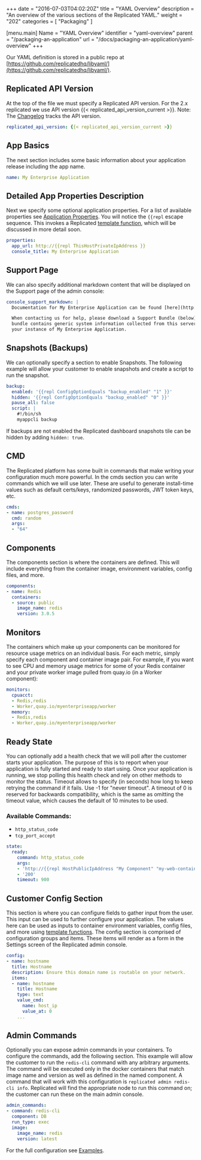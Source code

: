 +++
date = "2016-07-03T04:02:20Z"
title = "YAML Overview"
description = "An overview of the various sections of the Replicated YAML."
weight = "202"
categories = [ "Packaging" ]

[menu.main]
Name       = "YAML Overview"
identifier = "yaml-overview"
parent     = "/packaging-an-application"
url        = "/docs/packaging-an-application/yaml-overview"
+++

Our YAML definition is stored in a public repo at  [https://github.com/replicatedhq/libyaml/](https://github.com/replicatedhq/libyaml/).

## Replicated API Version
At the top of the file we must specify a Replicated API version. For the 2.x replicated we use API version {{< replicated_api_version_current >}}.
Note: The [Changelog](https://vendor.replicated.com/#/changelog) tracks the API version.

```yml
replicated_api_version: {{< replicated_api_version_current >}}
```

## App Basics
The next section includes some basic information about your application release including the app name.

```yml
name: My Enterprise Application
```

## Detailed App Properties Description
Next we specify some optional application properties. For a list of available properties see
[Application Properties](/packaging-an-application/application-properties). You will notice the `{{repl` escape sequence.
This invokes a Replicated [template function](/packaging-an-application/template-functions), which will be discussed in
more detail soon.

```yml
properties:
  app_url: http://{{repl ThisHostPrivateIpAddress }}
  console_title: My Enterprise Application
```

## Support Page
We can also specify additional markdown content that will be displayed on the Support page of the admin console:

```yml
console_support_markdown: |
  Documentation for My Enterprise Application can be found [here](http://docs.my-enterprise-application.com).

  When contacting us for help, please download a Support Bundle (below) and attach it to the ticket.  The support
  bundle contains generic system information collected from this server.  It does _not_ contain any data from
  your instance of My Enterprise Application.
```

## Snapshots (Backups)
We can optionally specify a section to enable Snapshots. The following example will allow your customer to
enable snapshots and create a script to run the snapshot.

```yaml
backup:
  enabled: '{{repl ConfigOptionEquals "backup_enabled" "1" }}'
  hidden: '{{repl ConfigOptionEquals "backup_enabled" "0" }}'
  pause_all: false
  script: |
    #!/bin/sh
    myappcli backup
```

If backups are not enabled the Replicated dashboard snapshots tile can be hidden by adding `hidden: true`.

## CMD
The Replicated platform has some built in commands that make writing your configuration much more powerful. In
the cmds section you can write commands which we will use later.  These are useful to generate install-time values
such as default certs/keys, randomized passwords, JWT token keys, etc.

```yaml
cmds:
- name: postgres_password
  cmd: random
  args:
  - "64"
```

## Components
The components section is where the containers are defined.  This will include everything from the container image,
environment variables, config files, and more.

```yaml
components:
- name: Redis
  containers:
  - source: public
    image_name: redis
    version: 3.0.5
```

## Monitors
The containers which make up your components can be monitored for resource usage metrics on an individual basis. For each metric, simply specify
each component and container image pair. For example, if you want to see CPU and memory usage metrics for some of your Redis container and your
private worker image pulled from quay.io (in a Worker component):

```yaml
monitors:
  cpuacct:
  - Redis,redis
  - Worker,quay.io/myenterpriseapp/worker
  memory:
  - Redis,redis
  - Worker,quay.io/myenterpriseapp/worker
```

## Ready State
You can optionally add a health check that we will poll after the customer starts your application. The purpose of this is to report when
your application is fully started and ready to start using. Once your application is running, we stop polling this health check and rely
on other methods to monitor the status. Timeout allows to specify (in seconds) how long to keep retrying the command if it fails. Use -1
for "never timeout". A timeout of 0 is reserved for backwards compatibility, which is the same as omitting the timeout value, which causes
the default of 10 minutes to be used.

### Available Commands:
- `http_status_code`
- `tcp_port_accept`

```yaml
state:
  ready:
    command: http_status_code
    args:
    - 'http://{{repl HostPublicIpAddress "My Component" "my-web-container" }}/ping'
    - '200'
    timeout: 900
```

## Customer Config Section
This section is where you can configure fields to gather input from the user. This input can be used to further configure your application.
The values here can be used as inputs to container environment variables, config files, and more using
[template functions](/packaging-an-application/template-functions/). The config section is comprised of configuration groups and items.
These items will render as a form in the Settings screen of the Replicated admin console.

```yaml
config:
- name: hostname
  title: Hostname
  description: Ensure this domain name is routable on your network.
  items:
  - name: hostname
    title: Hostname
    type: text
    value_cmd:
      name: host_ip
      value_at: 0
    ...
```

## Admin Commands
Optionally you can expose admin commands in your containers. To configure the commands, add the following section. This example will allow
the customer to run the `redis-cli` command with any arbitrary arguments. The command will be executed only in the docker containers that match
image name and version as well as defined in the named component. A command that will work with this configuration is `replicated admin
redis-cli info`.  Replicated will find the appropriate node to run this command on; the customer can run these on the main admin console.

```yaml
admin_commands:
- command: redis-cli
  component: DB
  run_type: exec
  image:
    image_name: redis
    version: latest
```

For the full configuration see [Examples](/examples).
